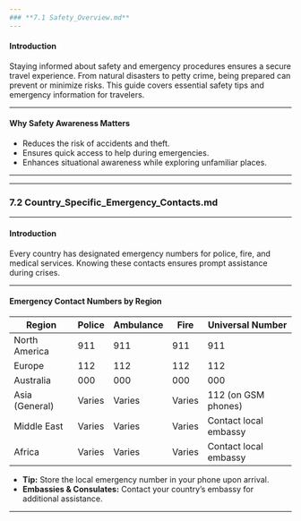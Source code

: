 ```yaml
---
### **7.1 Safety_Overview.md**
---
```


#### **Introduction**

Staying informed about safety and emergency procedures ensures a secure travel experience. From natural disasters to petty crime, being prepared can prevent or minimize risks. This guide covers essential safety tips and emergency information for travelers.

---

#### **Why Safety Awareness Matters**

- Reduces the risk of accidents and theft.
- Ensures quick access to help during emergencies.
- Enhances situational awareness while exploring unfamiliar places.

---

---

### **7.2 Country_Specific_Emergency_Contacts.md**

---

#### **Introduction**

Every country has designated emergency numbers for police, fire, and medical services. Knowing these contacts ensures prompt assistance during crises.

---

#### **Emergency Contact Numbers by Region**

| **Region**     | **Police** | **Ambulance** | **Fire** | **Universal Number**  |
| -------------- | ---------- | ------------- | -------- | --------------------- |
| North America  | 911        | 911           | 911      | 911                   |
| Europe         | 112        | 112           | 112      | 112                   |
| Australia      | 000        | 000           | 000      | 000                   |
| Asia (General) | Varies     | Varies        | Varies   | 112 (on GSM phones)   |
| Middle East    | Varies     | Varies        | Varies   | Contact local embassy |
| Africa         | Varies     | Varies        | Varies   | Contact local embassy |

- **Tip:** Store the local emergency number in your phone upon arrival.
- **Embassies & Consulates:** Contact your country’s embassy for additional assistance.

---
